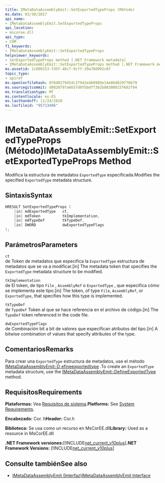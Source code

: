 ```yaml
---
title: IMetaDataAssemblyEmit::SetExportedTypeProps (Método)
ms.date: 03/30/2017
api_name:
- IMetaDataAssemblyEmit.SetExportedTypeProps
api_location:
- mscoree.dll
api_type:
- COM
f1_keywords:
- IMetaDataAssemblyEmit::SetExportedTypeProps
helpviewer_keywords:
- SetExportedTypeProps method [.NET Framework metadata]
- IMetaDataAssemblyEmit::SetExportedTypeProps method [.NET Framework metadata]
ms.assetid: 1c090153-fd5f-46c7-9cff-39a78d992c8f
topic_type:
- apiref
ms.openlocfilehash: 076d027945dc27942e4b0989e14e86d829f76679
ms.sourcegitcommit: d8020797a6657d0fbbdff362b80300815f682f94
ms.translationtype: MT
ms.contentlocale: es-ES
ms.lasthandoff: 11/24/2020
ms.locfileid: "95713496"
---
```

# <a name="imetadataassemblyemitsetexportedtypeprops-method"></a><span data-ttu-id="fa416-102">IMetaDataAssemblyEmit::SetExportedTypeProps (Método)</span><span class="sxs-lookup"><span data-stu-id="fa416-102">IMetaDataAssemblyEmit::SetExportedTypeProps Method</span></span>

<span data-ttu-id="fa416-103">Modifica la estructura de metadatos `ExportedType` especificada.</span><span class="sxs-lookup"><span data-stu-id="fa416-103">Modifies the specified `ExportedType` metadata structure.</span></span>  
  
## <a name="syntax"></a><span data-ttu-id="fa416-104">Sintaxis</span><span class="sxs-lookup"><span data-stu-id="fa416-104">Syntax</span></span>  
  
```cpp  
HRESULT SetExportedTypeProps (  
    [in] mdExportedType   ct,
    [in] mdToken          tkImplementation,  
    [in] mdTypeDef        tkTypeDef,  
    [in] DWORD            dwExportedTypeFlags  
);  
```  
  
## <a name="parameters"></a><span data-ttu-id="fa416-105">Parámetros</span><span class="sxs-lookup"><span data-stu-id="fa416-105">Parameters</span></span>  

 `ct`  
 <span data-ttu-id="fa416-106">de Token de metadatos que especifica la `ExportedType` estructura de metadatos que se va a modificar.</span><span class="sxs-lookup"><span data-stu-id="fa416-106">[in] The metadata token that specifies the `ExportedType` metadata structure to be modified.</span></span>  
  
 `tkImplementation`  
 <span data-ttu-id="fa416-107">de El token, de tipo `File` , `AssemblyRef` o `ExportedType` , que especifica cómo se implementa este tipo.</span><span class="sxs-lookup"><span data-stu-id="fa416-107">[in] The token, of type `File`, `AssemblyRef`, or `ExportedType`, that specifies how this type is implemented.</span></span>  
  
 `tkTypeDef`  
 <span data-ttu-id="fa416-108">de `TypeDef` Token al que se hace referencia en el archivo de código.</span><span class="sxs-lookup"><span data-stu-id="fa416-108">[in] The `TypeDef` token referenced in the code file.</span></span>  
  
 `dwExportedTypeFlags`  
 <span data-ttu-id="fa416-109">de Combinación bit a bit de valores que especifican atributos del tipo.</span><span class="sxs-lookup"><span data-stu-id="fa416-109">[in] A bitwise combination of values that specify attributes of the type.</span></span>  
  
## <a name="remarks"></a><span data-ttu-id="fa416-110">Comentarios</span><span class="sxs-lookup"><span data-stu-id="fa416-110">Remarks</span></span>  

 <span data-ttu-id="fa416-111">Para crear una `ExportedType` estructura de metadatos, use el método [IMetaDataAssemblyEmit::D efineexportedtype](imetadataassemblyemit-defineexportedtype-method.md) .</span><span class="sxs-lookup"><span data-stu-id="fa416-111">To create an `ExportedType` metadata structure, use the [IMetaDataAssemblyEmit::DefineExportedType](imetadataassemblyemit-defineexportedtype-method.md) method.</span></span>  
  
## <a name="requirements"></a><span data-ttu-id="fa416-112">Requisitos</span><span class="sxs-lookup"><span data-stu-id="fa416-112">Requirements</span></span>  

 <span data-ttu-id="fa416-113">**Plataformas:** Vea [Requisitos de sistema](../../get-started/system-requirements.md).</span><span class="sxs-lookup"><span data-stu-id="fa416-113">**Platforms:** See [System Requirements](../../get-started/system-requirements.md).</span></span>  
  
 <span data-ttu-id="fa416-114">**Encabezado:** Cor. h</span><span class="sxs-lookup"><span data-stu-id="fa416-114">**Header:** Cor.h</span></span>  
  
 <span data-ttu-id="fa416-115">**Biblioteca:** Se usa como un recurso en MsCorEE.dll</span><span class="sxs-lookup"><span data-stu-id="fa416-115">**Library:** Used as a resource in MsCorEE.dll</span></span>  
  
 <span data-ttu-id="fa416-116">**.NET Framework versiones:**[!INCLUDE[net_current_v10plus](../../../../includes/net-current-v10plus-md.md)]</span><span class="sxs-lookup"><span data-stu-id="fa416-116">**.NET Framework Versions:** [!INCLUDE[net_current_v10plus](../../../../includes/net-current-v10plus-md.md)]</span></span>  
  
## <a name="see-also"></a><span data-ttu-id="fa416-117">Consulte también</span><span class="sxs-lookup"><span data-stu-id="fa416-117">See also</span></span>

- [<span data-ttu-id="fa416-118">IMetaDataAssemblyEmit (Interfaz)</span><span class="sxs-lookup"><span data-stu-id="fa416-118">IMetaDataAssemblyEmit Interface</span></span>](imetadataassemblyemit-interface.md)
